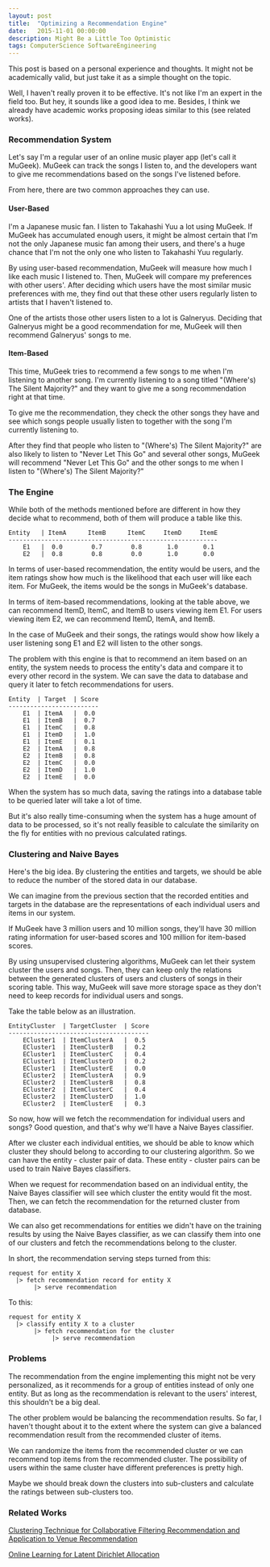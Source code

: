 ```yaml
---
layout: post
title:  "Optimizing a Recommendation Engine"
date:   2015-11-01 00:00:00
description: Might Be a Little Too Optimistic
tags: ComputerScience SoftwareEngineering
---
```


This post is based on a personal experience and thoughts. It might not be academically valid, but just take it as a simple thought on the topic.

Well, I haven't really proven it to be effective. It's not like I'm an expert in the field too. But hey, it sounds like a good idea to me. Besides, I think we already have academic works proposing ideas similar to this (see related works).

### Recommendation System

Let's say I'm a regular user of an online music player app (let's call it MuGeek). MuGeek can track the songs I listen to, and the developers want to give me recommendations based on the songs I've listened before.

From here, there are two common approaches they can use.

#### User-Based

I'm a Japanese music fan. I listen to Takahashi Yuu a lot using MuGeek. If MuGeek has accumulated enough users, it might be almost certain that I'm not the only Japanese music fan among their users, and there's a huge chance that I'm not the only one who listen to Takahashi Yuu regularly.

By using user-based recommendation, MuGeek will measure how much I like each music I listened to. Then, MuGeek will compare my preferences with other users'. After deciding which users have the most similar music preferences with me, they find out that these other users regularly listen to artists that I haven't listened to.

One of the artists those other users listen to a lot is Galneryus. Deciding that Galneryus might be a good recommendation for me, MuGeek will then recommend Galneryus' songs to me.

#### Item-Based

This time, MuGeek tries to recommend a few songs to me when I'm listening to another song. I'm currently listening to a song titled "(Where's) The Silent Majority?" and they want to give me a song recommendation right at that time.

To give me the recommendation, they check the other songs they have and see which songs people usually listen to together with the song I'm currently listening to.

After they find that people who listen to "(Where's) The Silent Majority?" are also likely to listen to "Never Let This Go" and several other songs, MuGeek will recommend "Never Let This Go" and the other songs to me when I listen to "(Where's) The Silent Majority?"

### The Engine

While both of the methods mentioned before are different in how they decide what to recommend, both of them will produce a table like this.

~~~
Entity   | ItemA      ItemB      ItemC     ItemD     ItemE
----------------------------------------------------------
    E1   |  0.0        0.7        0.8       1.0       0.1
    E2   |  0.8        0.8        0.0       1.0       0.0
~~~

In terms of user-based recommendation, the entity would be users, and the item ratings show how much is the likelihood that each user will like each item. For MuGeek, the items would be the songs in MuGeek's database.

In terms of item-based recommendations, looking at the table above, we can recommend ItemD, ItemC, and ItemB to users viewing item E1. For users viewing item E2, we can recommend ItemD, ItemA, and ItemB.

In the case of MuGeek and their songs, the ratings would show how likely a user listening song E1 and E2 will listen to the other songs.

The problem with this engine is that to recommend an item based on an entity, the system needs to process the entity's data and compare it to every other record in the system. We can save the data to database and query it later to fetch recommendations for users.

~~~
Entity  | Target  | Score
-------------------------
    E1  | ItemA   |  0.0
    E1  | ItemB   |  0.7
    E1  | ItemC   |  0.8
    E1  | ItemD   |  1.0
    E1  | ItemE   |  0.1
    E2  | ItemA   |  0.8
    E2  | ItemB   |  0.8
    E2  | ItemC   |  0.0
    E2  | ItemD   |  1.0
    E2  | ItemE   |  0.0
~~~

When the system has so much data, saving the ratings into a database table to be queried later will take a lot of time.

But it's also really time-consuming when the system has a huge amount of data to be processed, so it's not really feasible to calculate the similarity on the fly for entities with no previous calculated ratings.

### Clustering and Naive Bayes

Here's the big idea. By clustering the entities and targets, we should be able to reduce the number of the stored data in our database.

We can imagine from the previous section that the recorded entities and targets in the database are the representations of each individual users and items in our system.

If MuGeek have 3 million users and 10 million songs, they'll have 30 million rating information for user-based scores and 100 million for item-based scores.

By using unsupervised clustering algorithms, MuGeek can let their system cluster the users and songs. Then, they can keep only the relations between the generated clusters of users and clusters of songs in their scoring table. This way, MuGeek will save more storage space as they don't need to keep records for individual users and songs.

Take the table below as an illustration.

~~~
EntityCluster  | TargetCluster  | Score
---------------------------------------
    ECluster1  | ItemClusterA   |  0.5
    ECluster1  | ItemClusterB   |  0.2
    ECluster1  | ItemClusterC   |  0.4
    ECluster1  | ItemClusterD   |  0.2
    ECluster1  | ItemClusterE   |  0.0
    ECluster2  | ItemClusterA   |  0.9
    ECluster2  | ItemClusterB   |  0.8
    ECluster2  | ItemClusterC   |  0.4
    ECluster2  | ItemClusterD   |  1.0
    ECluster2  | ItemClusterE   |  0.3
~~~

So now, how will we fetch the recommendation for individual users and songs? Good question, and that's why we'll have a Naive Bayes classifier.

After we cluster each individual entities, we should be able to know which cluster they should belong to according to our clustering algorithm. So we can have the entity - cluster pair of data. These entity - cluster pairs can be used to train Naive Bayes classifiers.

When we request for recommendation based on an individual entity, the Naive Bayes classifier will see which cluster the entity would fit the most. Then, we can fetch the recommendation for the returned cluster from database.

We can also get recommendations for entities we didn't have on the training results by using the Naive Bayes classifier, as we can classify them into one of our clusters and fetch the recommendations belong to the cluster.

In short, the recommendation serving steps turned from this:

~~~
request for entity X
  |> fetch recommendation record for entity X
       |> serve recommendation
~~~

To this:

~~~
request for entity X
  |> classify entity X to a cluster
       |> fetch recommendation for the cluster
            |> serve recommendation
~~~

### Problems

The recommendation from the engine implementing this might not be very personalized, as it recommends for a group of entities instead of only one entity. But as long as the recommendation is relevant to the users' interest, this shouldn't be a big deal.

The other problem would be balancing the recommendation results. So far, I haven't thought about it to the extent where the system can give a balanced recommendation result from the recommended cluster of items.

We can randomize the items from the recommended cluster or we can recommend top items from the recommended cluster. The possibility of users within the same cluster have different preferences is pretty high.

Maybe we should break down the clusters into sub-clusters and calculate the ratings between sub-clusters too.

### Related Works

[Clustering Technique for Collaborative Filtering Recommendation and Application to Venue Recommendation](http://www.slideshare.net/PhamCuong/clustering-technique-for-collaborative-filtering-recommendation-and-application-to-venue-recommendation)

[Online Learning for Latent Dirichlet Allocation](https://www.cs.princeton.edu/~blei/papers/HoffmanBleiBach2010b.pdf)
